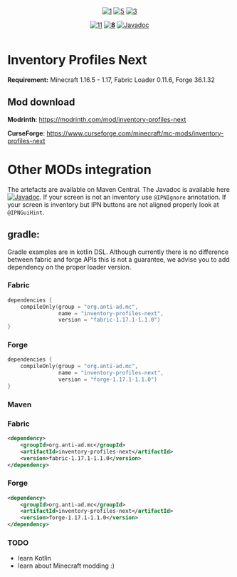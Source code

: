 
<div style="align-content: center; display: block; margin: 10px auto; width: 100%;">
<div align="center" style="vertical-align: center; horiz-align: center;">

[![1][1]][2]  [![5][5]][6] [![3][3]][4]

</div>
<div align="center" style="vertical-align: center; horiz-align: center;">

[![11][11]][12] **[![8][8]][7]** [![Javadoc][10]][9]  

</div>
</div>

# Inventory Profiles Next
**Requirement:** Minecraft 1.16.5 - 1.17, Fabric Loader 0.11.6, Forge 36.1.32
## Mod download

**Modrinth**: https://modrinth.com/mod/inventory-profiles-next

**CurseForge**: https://www.curseforge.com/minecraft/mc-mods/inventory-profiles-next

# Other MODs integration

The artefacts are available on Maven Central.
The Javadoc is available here [![Javadoc][10]][9]. If your screen is not an inventory use ```@IPNIgnore``` annotation. If your screen is inventory but IPN buttons are not aligned properly look at ```@IPNGuiHint```.

## gradle:
Gradle examples are in kotlin DSL. 
Although currently there is no difference between fabric and forge APIs this is not a guarantee, we advise you to add dependency on the proper loader version.
### Fabric
```kotlin
dependencies {
    compileOnly(group = "org.anti-ad.mc",
                name = "inventory-profiles-next",
                version = "fabric-1.17.1-1.1.0")
}
```

### Forge
```kotlin
dependencies {
    compileOnly(group = "org.anti-ad.mc",
                name = "inventory-profiles-next",
                version = "forge-1.17.1-1.1.0")
}
```

### Maven
### Fabric
```xml
<dependency>
    <groupId>org.anti-ad.mc</groupId>
    <artifactId>inventory-profiles-next</artifactId>
    <version>fabric-1.17.1-1.1.0</version>
</dependency>
```

### Forge
```xml
<dependency>
    <groupId>org.anti-ad.mc</groupId>
    <artifactId>inventory-profiles-next</artifactId>
    <version>forge-1.17.1-1.1.0</version>
</dependency>
```


### TODO
 - learn Kotlin
 - learn about Minecraft modding :)


[1]: https://img.shields.io/github/downloads/blackd/Inventory-Profiles/total?style=plastic&label=GitHub%0aDownloads&logo=github
[2]: https://github.com/blackd/Inventory-Profiles/releases/latest
[3]: https://cf.way2muchnoise.eu/full_495267_CurseForge%20Downloads_%20.svg
[4]: https://www.curseforge.com/minecraft/mc-mods/inventory-profiles-next
[5]: https://img.shields.io/modrinth/dt/O7RBXm3n?color=00AF5C&label=Modrinth%0aDownloads%20&style=plastic&logo=modrinth
[6]: https://modrinth.com/mod/inventory-profiles-next
[7]: https://discord.gg/23YCxmveUM
[8]: https://img.shields.io/discord/861171785897738240?label=Discord&logo=discord&style=plastic
[9]: https://javadoc.io/doc/org.anti-ad.mc/inventory-profiles-next/fabric-1.17.1-1.1.0
[10]: https://javadoc.io/badge2/org.anti-ad.mc/inventory-profiles-next/fabric-1.17.1-1.1.0/javadoc.svg
[11]: https://img.shields.io/badge/Available%20for-MC%201.14%20to%201.19-c70039
[12]: https://www.curseforge.com/minecraft/mc-mods/inventory-profiles-next/files
